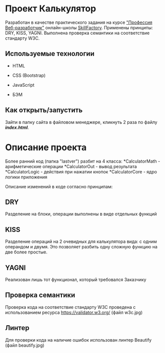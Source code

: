 # Проект Калькулятор

Разработан в качестве практического задания на курсе ["Профессия Веб-разработчик"](https://skillfactory.ru/webdev) онлайн-школы [SkillFactory](https://skillfactory.ru/).
Применены принципы: DRY, KISS, YAGNI. Выполнена проверка семантики на соответствие стандарту W3C.

## Используемые технологии

* HTML

* CSS (Bootstrap)

* JavaScript

* БЭМ

## Как открыть/запустить

Зайти в папку сайта в файловом менеджере, кликнуть 2 раза по файлу ***index.html***.

# Описание проекта
Более ранний код (папка "lastver") разбит на 4 класса:
*CalculatorMath - арифметические операции
*CalculatorOut - вывод результата
*CalculatorLogic - действия при нажатии кнопок
*CalculatorCore - ядро логики приложения

Описание изменений в коде согласно принципам:

## DRY
Разделение на блоки, операции выполнены в виде отдельных функций

## KISS
Разделение операций на 2 очевидных для калькулятора вида: с одним операндом и двумя. Это позволяет разбить одну сложную функцию на две более простые.

## YAGNI 
Реализован лишь тот функционал, который требовался Заказчику

## Проверка семантики
Проверка кода на соответствие стандарту W3C проведена с использованием ресурса https://validator.w3.org/ (файл w3c.jpg)

## Линтер
Для проверки кода на наличие ошибок использован линтер Beautify (файл beautify.jpg)